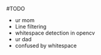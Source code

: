#TODO

* ur mom
* Line filtering 
* whitespace detection in opencv
* ur dad
* confused by whitespace
